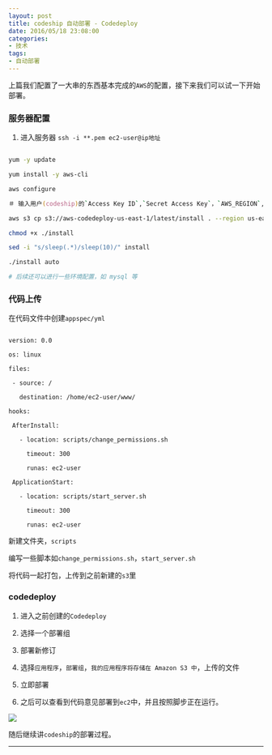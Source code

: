 ```yaml
---
layout: post
title: codeship 自动部署 - Codedeploy
date: 2016/05/18 23:08:00
categories: 
- 技术
tags: 
- 自动部署
---
```


上篇我们配置了一大串的东西基本完成的`AWS`的配置，接下来我们可以试一下开始部署。

### 服务器配置

1. 进入服务器 `ssh -i **.pem ec2-user@ip地址 `

```zsh

yum -y update

yum install -y aws-cli

aws configure

＃ 输入用户(codeship)的`Access Key ID`,`Secret Access Key`，`AWS_REGION`,`json`

aws s3 cp s3://aws-codedeploy-us-east-1/latest/install . --region us-east-1

chmod +x ./install

sed -i "s/sleep(.*)/sleep(10)/" install

./install auto

# 后续还可以进行一些环境配置，如 mysql 等

```

### 代码上传

在代码文件中创建`appspec/yml`

```

version: 0.0

os: linux

files:

 - source: /

   destination: /home/ec2-user/www/

hooks:

 AfterInstall:

   - location: scripts/change_permissions.sh

     timeout: 300

     runas: ec2-user

 ApplicationStart:

   - location: scripts/start_server.sh

     timeout: 300

     runas: ec2-user

```

新建文件夹，`scripts`

编写一些脚本如`change_permissions.sh`，`start_server.sh`

将代码一起打包，上传到之前新建的`s3`里

### codedeploy

1. 进入之前创建的`Codedeploy`

2. 选择一个部署组

3. 部署新修订

4. 选择`应用程序`，`部署组`，`我的应用程序将存储在 Amazon S3 中`，上传的文件

5. 立即部署

6. 之后可以查看到代码意见部署到`ec2`中，并且按照脚步正在运行。

![](http://ww1.sinaimg.cn/large/48910e01gw1f40j0zdgsaj20zh06z3zq.jpg)

随后继续讲`codeship`的部署过程。

----------

